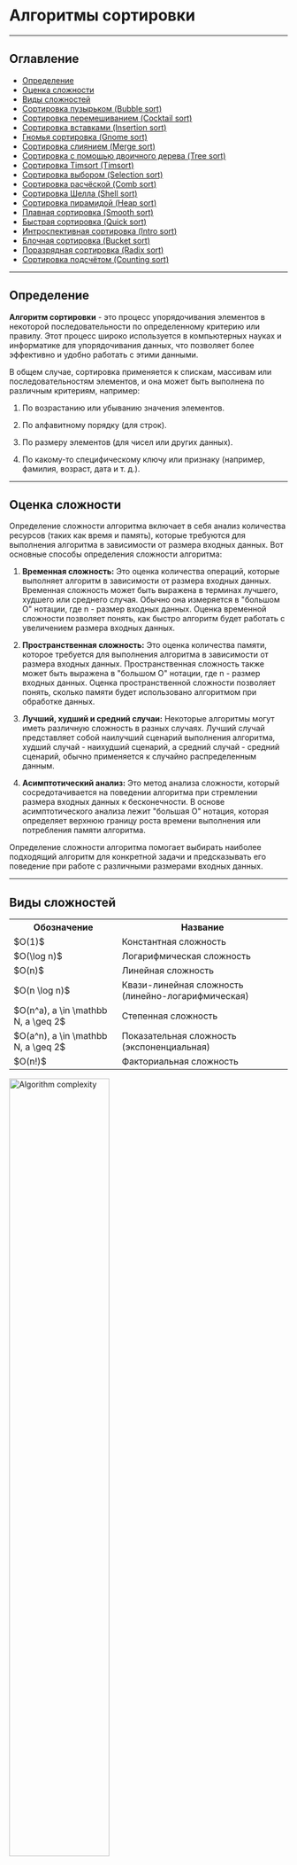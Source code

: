 <h1>Алгоритмы сортировки</h1>

---

<!-- Оглавление -->
<h2>Оглавление</h2>

<nav>
    <ul>
        <li><a href="#определение">Определение</a></li>
        <li><a href="#оценка-сложности">Оценка сложности</a></li>
        <li><a href="#виды-сложностей">Виды сложностей</a></li>
        <li><a href="#раздел-1">Сортировка пузырьком (Bubble sort)</a></li>
        <li><a href="#раздел-2">Сортировка перемешиванием (Cocktail sort)</a></li>
        <li><a href="#раздел-3">Сортировка вставками (Insertion sort)</a></li>
        <li><a href="#раздел-4">Гномья сортировка (Gnome sort)</a></li>
        <li><a href="#раздел-5">Сортировка слиянием (Merge sort)</a></li>
        <li><a href="#раздел-6">Сортировка с помощью двоичного дерева (Tree sort)</a></li>
        <li><a href="#раздел-7">Сортировка Timsort (Timsort)</a></li>
        <li><a href="#раздел-8">Сортировка выбором (Selection sort)</a></li>
        <li><a href="#раздел-9">Сортировка расчёской (Comb sort)</a></li>
        <li><a href="#раздел-10">Сортировка Шелла (Shell sort)</a></li>
        <li><a href="#раздел-11">Сортировка пирамидой (Heap sort)</a></li>
        <li><a href="#раздел-12">Плавная сортировка (Smooth sort)</a></li>
        <li><a href="#раздел-13">Быстрая сортировка (Quick sort)</a></li>
        <li><a href="#раздел-14">Интроспективная сортировка (Intro sort)</a></li>
        <li><a href="#раздел-15">Блочная сортировка (Bucket sort)</a></li>
        <li><a href="#раздел-16">Поразрядная сортировка (Radix sort)</a></li>
        <li><a href="#раздел-17">Сортировка подсчётом (Counting sort)</a></li>
    </ul>
</nav>

---

<h2 id="определение">Определение</h2>

**Алгоритм сортировки** - это процесс упорядочивания элементов в некоторой последовательности по определенному критерию 
или правилу. Этот процесс широко используется в компьютерных науках и информатике для упорядочивания данных, 
что позволяет более эффективно и удобно работать с этими данными.

В общем случае, сортировка применяется к спискам, массивам или последовательностям элементов, и она может 
быть выполнена по различным критериям, например:

1. По возрастанию или убыванию значения элементов.

2. По алфавитному порядку (для строк).

3. По размеру элементов (для чисел или других данных).

4. По какому-то специфическому ключу или признаку (например, фамилия, возраст, дата и т. д.).

---

<h2 id="оценка-сложности">Оценка сложности</h2>

Определение сложности алгоритма включает в себя анализ количества ресурсов (таких как время и память), которые 
требуются для выполнения алгоритма в зависимости от размера входных данных. Вот основные способы определения 
сложности алгоритма:

1. **Временная сложность:** Это оценка количества операций, которые выполняет алгоритм в зависимости от размера
входных данных. Временная сложность может быть выражена в терминах лучшего, худшего или среднего случая.
Обычно она измеряется в "большом О" нотации, где n - размер входных данных. Оценка временной сложности позволяет
понять, как быстро алгоритм будет работать с увеличением размера входных данных.

2. **Пространственная сложность:** Это оценка количества памяти, которое требуется для выполнения алгоритма в
зависимости от размера входных данных. Пространственная сложность также может быть выражена в "большом О"
нотации, где n - размер входных данных. Оценка пространственной сложности позволяет понять, сколько памяти
будет использовано алгоритмом при обработке данных.

4. **Лучший, худший и средний случаи:** Некоторые алгоритмы могут иметь различную сложность в разных случаях.
Лучший случай представляет собой наилучший сценарий выполнения алгоритма, худший случай - наихудший сценарий,
а средний случай - средний сценарий, обычно применяется к случайно распределенным данным.

5. **Асимптотический анализ:** Это метод анализа сложности, который сосредотачивается на поведении алгоритма
при стремлении размера входных данных к бесконечности. В основе асимптотического анализа лежит "большая О"
нотация, которая определяет верхнюю границу роста времени выполнения или потребления памяти алгоритма.

Определение сложности алгоритма помогает выбирать наиболее подходящий алгоритм для конкретной задачи и предсказывать 
его поведение при работе с различными размерами входных данных.

---

<h2 id="виды-сложностей">Виды сложностей</h2>

<table>
    <tr>
        <th>Обозначение</th>
        <th>Название</th>
    </tr>
    <tr>
        <td>$O(1)$</td>
        <td>Константная сложность</td>
    </tr>
    <tr>
        <td>$O(\log n)$</td>
        <td>Логарифмическая сложность</td>
    </tr>
    <tr>
        <td>$O(n)$</td>
        <td>Линейная сложность</td>
    </tr>
    <tr>
        <td>$O(n \log n)$</td>
        <td>Квази-линейная сложность (линейно-логарифмическая)</td>
    </tr>
    <tr>
        <td>$O(n^a), a \in \mathbb N, a \geq 2$</td>
        <td>Степенная сложность</td>
    </tr>
    <tr>
        <td>$O(a^n), a \in \mathbb N, a \geq 2$</td>
        <td>Показательная сложность (экспоненциальная)</td>
    </tr>
    <tr>
        <td>$O(n!)$</td>
        <td>Факториальная сложность</td>
    </tr>
</table>

<img src="https://github.com/BogdanKlimov11/Python_course/assets/136115919/f9145fe6-f24d-47d6-894a-d185c46ac234" alt="Algorithm complexity" width="60%" height="auto">

---

<!-- Разделы -->
<h2 id="раздел-1">Сортировка пузырьком (Bubble sort)</h2>

Алгоритм сортировки пузырьком является одним из простейших и наиболее интуитивно понятных алгоритмов сортировки. 
Он получил название "пузырьком" из-за того, что большие элементы "всплывают" к концу списка, как пузырьки воды.

<h3>Описание шагов алгоритма:</h3>

1. **Проходы по массиву:** Алгоритм состоит из нескольких проходов по всем элементам массива. На каждом проходе 
  сравниваются два соседних элемента и, если они находятся в неправильном порядке, они меняются местами.

2. **Сравнение и перестановка:** На каждом проходе мы начинаем с начала массива и сравниваем каждую пару соседних 
  элементов. Если текущий элемент больше следующего, мы их меняем местами.

3. **Повторение:** После завершения одного прохода, наибольший элемент перемещается в конец массива. Мы повторяем 
  этот процесс до тех пор, пока в массиве не будет произведено ни одной перестановки.

4. **Завершение:** Когда на последнем проходе не было ни одной перестановки, массив считается отсортированным, и 
  алгоритм завершает свою работу.

<h3>Временная сложность:</h3>

- **Худшая случай:** $O(n^2)$, когда массив отсортирован в обратном порядке или почти отсортирован.

- **Средняя случай:** $O(n^2)$, так как алгоритм требует полного прохода по массиву для каждого элемента.

- **Лучшая случай:** $O(n)$, когда массив уже отсортирован, но при этом алгоритм по-прежнему выполняет полный проход по 
  массиву.

<h3>Устойчивость:</h3>

Сортировка пузырьком является устойчивой, что означает, что она сохраняет порядок равных элементов. Таким образом, 
если у нас есть два одинаковых элемента, и один из них стоит перед другим в исходном массиве, после сортировки они 
также будут находиться в том же порядке.

---

<h2 id="раздел-2">Сортировка перемешиванием (Cocktail sort)</h2>

Алгоритм сортировки перемешиванием - это вариант сортировки пузырьком, который работает в обоих направлениях, в то 
время как сортировка пузырьком работает только в одном направлении.

<h3>Описание шагов алгоритма:</h3>

1. **Прямой проход (слева направо):** Начните с начала массива и последовательно сравнивайте пары соседних элементов. Если 
  текущий элемент больше следующего, поменяйте их местами. Перемещайтесь слева направо по массиву.

2. **Обратный проход (справа налево):** После завершения прямого прохода перейдите в обратном направлении, начиная с последнего 
  элемента и сравнивая пары элементов. Если текущий элемент меньше предыдущего, поменяйте их местами. Перемещайтесь справа 
  налево по массиву.

3. **Повторение:** Повторяйте прямой и обратный проходы до тех пор, пока не будет сделано ни одной перестановки на одном из 
  проходов.

4. **Завершение:** Когда на прямом и обратном проходах не было сделано ни одной перестановки, массив считается отсортированным.

<h3>Временная сложность:</h3>

- **Худшая случай:** $O(n^2)$, когда массив отсортирован в обратном порядке или почти отсортирован.

- **Средняя случай:** $O(n^2)$, так как алгоритм требует полного прохода по массиву для каждого элемента.

- **Лучшая случай:** $O(n)$, когда массив уже отсортирован, так как в этом случае не будет ни одной перестановки.

<h3>Устойчивость:</h3>

Сортировка перемешиванием является устойчивой. Это означает, что она сохраняет порядок равных элементов.

---

<h2 id="раздел-3">Сортировка вставками (Insertion sort)</h2>

Алгоритм сортировки вставками работает путем последовательного вставления каждого элемента массива в уже 
отсортированную часть массива.

<h3>Описание шагов алгоритма:</h3>

1. **Проход по массиву:** Начните с элемента, находящегося на первой позиции массива.

2. **Вставка в отсортированную часть:** Сравните текущий элемент с элементами, находящимися перед ним в отсортированной
   части массива. Если текущий элемент меньше элемента, с которым он сравнивается, переместите его налево до тех
   пор, пока он не окажется на правильной позиции в отсортированной части.

3. **Повторение:** Продолжайте этот процесс для каждого элемента в массиве, начиная со второго.

4. **Завершение:** Когда все элементы будут вставлены на свои места, массив будет отсортирован.

<h3>Временная сложность:</h3>

- **Худшая случай:** $O(n^2)$, когда массив отсортирован в обратном порядке или почти отсортирован, и каждый элемент 
  должен быть вставлен на правильное место в отсортированной части массива.

- **Средняя случай:** $O(n^2)$, так как алгоритм требует полного прохода по массиву для каждого элемента.

- **Лучшая случай:** $O(n)$, когда массив уже отсортирован, так как в этом случае ни одна перестановка не требуется, и 
  каждый элемент просто сравнивается с предыдущим элементом.

<h3>Устойчивость:</h3>

Сортировка вставками является устойчивой. Это означает, что она сохраняет порядок равных элементов, то есть если у 
нас есть два одинаковых элемента, и один из них стоит перед другим в исходном массиве, после сортировки они также 
будут находиться в том же порядке.

---

<h2 id="раздел-4">Гномья сортировка (Gnome sort)</h2>

Алгоритм гномьей сортировки (Gnome Sort) является простым алгоритмом сортировки, который работает путем последовательного 
перемещения элементов массива в нужную позицию.

<h3>Описание шагов алгоритма:</h3>

1. **Инициализация:** Начните с индекса i = 0.

2. **Сравнение с предыдущим элементом:** Сравните текущий элемент массива с предыдущим элементом. Если текущий элемент больше или 
  равен предыдущему, переместите индекс на одну позицию вправо (i++).

3. Перемещение назад при необходимости:** Если текущий элемент меньше предыдущего, поменяйте их местами и уменьшите индекс на 
  одну позицию влево (i--). Повторяйте этот шаг до тех пор, пока текущий элемент не будет больше или равен предыдущему, или 
  пока не достигнете начала массива.

4. **Переход к следующему элементу:** Перейдите к следующему элементу массива и повторите шаги 2-3 для него.

5. **Завершение:** Когда все элементы будут обработаны, массив будет отсортирован.

<h3>Временная сложность:</h3>

- **Худшая случай:** $O(n^2)$, когда массив отсортирован в обратном порядке или почти отсортирован, и каждый элемент требуется 
  переместить в начало массива.

- **Средняя случай:** $O(n^2)$, так как алгоритм требует полного прохода по массиву для каждого элемента.

- **Лучшая случай:** $O(n)$, когда массив уже отсортирован, так как в этом случае не будет ни одной перестановки.

<h3>Устойчивость:</h3>

Гномья сортировка является устойчивой. Это означает, что она сохраняет порядок равных элементов.

---

<h2 id="раздел-5">Сортировка слиянием (Merge sort)</h2>

Алгоритм сортировки слиянием работает по принципу "разделяй и властвуй". Он разбивает исходный массив на две половины, 
рекурсивно сортирует каждую половину, а затем сливает их в один отсортированный массив.

<h3>Описание шагов алгоритма:</h3>

1. **Разделение массива:** Исходный массив делится пополам.

2. **Рекурсивная сортировка:** Каждая половина массива сортируется рекурсивно с помощью алгоритма слияния.

3. **Слияние отсортированных половин:** Отсортированные половины массива объединяются в один отсортированный массив. Это 
  происходит путем поочередного выбора наименьшего элемента из двух половин и перемещения его в конец нового массива.

4. **Базовый случай:** Рекурсия завершается, когда размер каждого подмассива становится равным 1.

<h3>Временная сложность:</h3>

- **Худшая случай:** $O(n \log n)$, так как всякий раз массив делится пополам и рекурсивно сортируется, а затем объединяется
  обратно в один отсортированный массив.

- **Средняя случай:** $О(n \log n)$, так как алгоритм делит массив на две части и выполняет сортировку для
  каждой половины.

- **Лучшая случай:** $О(n \log n)$, так как даже если массив уже отсортирован, алгоритм по-прежнему делит его на две половины
  и рекурсивно сортирует их.

<h3>Устойчивость:</h3>

Сортировка слиянием является устойчивой. Это означает, что она сохраняет относительный порядок элементов с одинаковыми значениями.

---

<h2 id="раздел-6">Сортировка с помощью двоичного дерева (Tree sort)</h2>

Алгоритм сортировки с помощью двоичного дерева заключается во вставке элементов массива в двоичное дерево 
поиска и последующем обходе дерева в порядке возрастания.

<h3>Описание шагов алгоритма:</h3>

1.  **Вставка элементов в дерево:** Начните с создания пустого двоичного дерева поиска. Затем поочередно вставляйте каждый элемент 
  массива в дерево.

2. **Обход дерева в порядке возрастания:** Выполните обход дерева в порядке возрастания (in-order traversal). Это позволит получить 
  отсортированную последовательность элементов.

3. **Завершение:** Когда все элементы будут вставлены и обойдены в дереве, массив будет отсортирован.

<h3>Временная сложность:</h3>

- **Худшая случай:** $O(n^2)$, когда массив представляет собой отсортированный или почти отсортированный список, и дерево принимает 
  форму одноуровневого списка.

- **Средняя случай:** $O(n \log n)$, так как каждый элемент вставляется в дерево за $O(\log n)$ времени, а затем обход дерева занимает 
  $O(n)$ времени.

- **Лучшая случай:** $O(n \log n)$, когда дерево имеет сбалансированную структуру.

<h3>Устойчивость:</h3>

Сортировка с помощью двоичного дерева поиска является устойчивой, если для вставки элементов используется метод, который 
сохраняет относительный порядок элементов с одинаковыми ключами. Однако в общем случае это не гарантируется, так как порядок 
элементов с одинаковыми ключами зависит от конкретной реализации вставки в дерево.

---

<h2 id="раздел-7">Сортировка Timsort (Timsort)</h2>

Timsort - это адаптивный алгоритм сортировки, который сочетает в себе сортировку вставками и сортировку слиянием, разработанный для 
использования в Python.

<h3>Описание шагов алгоритма:</h3>

1. **Разбиение на подмассивы:** Исходный массив разбивается на подмассивы определенного размера.

2. **Сортировка вставками:** Каждый подмассив сортируется с использованием сортировки вставками.

3. **Слияние подмассивов:** Отсортированные подмассивы сливаются в один отсортированный массив с помощью сортировки слиянием.

4. **Дополнительные шаги:** Алгоритм Timsort также включает дополнительные шаги для обработки особых случаев, таких как обнаружение и 
  обработка упорядоченных и обратно упорядоченных подмассивов.

<h3>Временная сложность:</h3>

- **Худшая случай:** $O(n \log n)$, где $n$ - размер входного массива. Это достигается за счет использования сортировки вставками для
  малых подмассивов и сортировки слиянием для их последующего слияния.

- **Средняя случай:** $O(n \log n)$. В среднем алгоритм работает так же, как и другие алгоритмы сортировки слиянием, так как он
  использует их в основе.

- **Лучшая случай:** $O(n)$, когда массив уже частично упорядочен. Timsort эффективно обрабатывает частично упорядоченные массивы
  благодаря сортировке вставками.

<h3>Устойчивость:</h3>

Сортировка Timsort является устойчивой, что означает, что она сохраняет порядок равных элементов.

---

<h2 id="раздел-8">Сортировка выбором (Selection sort)</h2>

Алгоритм сортировки выбором работает путем многократного выбора минимального (или максимального) элемента из оставшейся части 
массива и обмена его с первым (или последним) элементом в текущей неотсортированной части.

<h3>Описание шагов алгоритма:</h3>

1. **Начало сортировки:** Начните с текущего индекса, который указывает на начало массива.

2. **Поиск минимального элемента:** Найдите минимальный элемент в оставшейся части массива, начиная с текущего индекса.

3. **Обмен с началом:** Обменяйте минимальный элемент с элементом на текущем индексе.

4. **Переход к следующему индексу:** Увеличьте текущий индекс на 1 и повторите процесс с шага 2 для оставшейся части массива.

5. **Завершение:** Когда все элементы будут проверены и обработаны, массив будет отсортирован.

<h3>Временная сложность:</h3>

- **Худшая случай:** $O(n^2)$, где n - количество элементов в массиве. Это происходит, когда для каждого элемента массива требуется
  полный проход для поиска минимального элемента.

- **Средняя случай:** $O(n^2)$. В среднем алгоритм также требует полного прохода для каждого элемента.

- **Лучшая случай:** $O(n^2)$, когда массив уже отсортирован. Даже в этом случае алгоритм продолжит свою работу, полностью проходя по 
  всему массиву для каждого элемента.

<h3>Устойчивость:</h3>

Сортировка выбором не является устойчивой. Это означает, что она не сохраняет относительный порядок равных элементов. Например, если 
в массиве есть два одинаковых элемента, алгоритм может поменять их местами, что приведет к изменению их исходного порядка.

---

<h2 id="раздел-9">Сортировка расчёской (Comb sort)</h2>

Алгоритм сортировки расчёской является модификацией алгоритма сортировки пузырьком. Он работает путем сравнения 
элементов, находящихся на определенном расстоянии друг от друга, и обмена их местами в случае необходимости. 

<h3>Описание шагов алгоритма:</h3>

1. **Инициализация:** Начните с определения начального значения шага (gap), которое обычно равно длине массива. Также
   определите флаг, показывающий, была ли сделана хотя бы одна перестановка на текущей итерации.

2. **Сравнение элементов:** Сравните элементы массива, находящиеся на расстоянии gap друг от друга. Если текущий элемент
   больше элемента, находящегося на расстоянии gap, поменяйте их местами.

3. **Уменьшение шага:** Уменьшите значение gap на фиксированный коэффициент (обычно на 1.3 или другое оптимальное значение).

4. **Проверка флага:** Если на текущей итерации была хотя бы одна перестановка, установите флаг и повторите шаги 2-3. Если
   перестановок не было, завершите сортировку.

5. **Завершение:** Когда значение gap станет равным 1, алгоритм завершит свою работу, и массив будет отсортирован.

<h3>Временная сложность:</h3>

- **Худшая случай:** $O(n^2)$, хотя на практике алгоритм работает быстрее сортировки пузырьком из-за использования большего шага.

- **Средняя случай:** $O(n^2)$, так как алгоритм может потребовать несколько итераций для завершения сортировки.

- **Лучшая случай:** $O(n \log n)$, в лучшем случае алгоритм может достичь линейной сложности.

<h3>Устойчивость:</h3>

Сортировка расчёской не является устойчивой. Это означает, что она не гарантирует сохранение порядка равных элементов.

---

<h2 id="раздел-10">Сортировка Шелла (Shell sort)</h2>

Алгоритм сортировки Шелла является усовершенствованным вариантом сортировки вставками. Он работает путем сравнения элементов, 
находящихся на определенном расстоянии друг от друга, и обмена их местами в случае необходимости.

<h3>Описание шагов алгоритма:</h3>

1. **Выбор интервала:** Начните с определения последовательности интервалов, которые будут использоваться для сортировки. Интервалы 
  обычно выбираются убывающим образом согласно определенной последовательности (например, последовательности Шелла).

2. **Сортировка вставками с заданным интервалом:** Для каждого интервала выполните сортировку вставками, где каждый элемент 
  сдвигается на заданное расстояние.

3. **Уменьшение интервала:** Уменьшите интервал и повторите шаг 2. Продолжайте уменьшать интервал до тех пор, пока он не станет 
  равным 1.

4. **Сортировка вставками:** Завершите сортировку вставками с интервалом, равным 1.

<h3>Временная сложность:</h3>

- **Худшая случай:** $O(n^2)$, хотя на практике алгоритм имеет гораздо лучшую производительность за счет использования больших интервалов.

- **Средняя случай:** В зависимости от выбранной последовательности интервалов, средняя временная сложность может варьироваться от $O(n \log n)$
  до $O(n^2)$.

- **Лучшая случай:** В зависимости от выбранной последовательности интервалов, лучшая временная сложность может быть $O(n \log n)$ или лучше.

<h3>Устойчивость:</h3>

Сортировка Шелла не является устойчивой. Это означает, что она не гарантирует сохранение порядка равных элементов.

---

<h2 id="раздел-11">Сортировка пирамидой (Heap sort)</h2>

Алгоритм сортировки пирамидой основан на структуре данных "куча". Он состоит из двух основных этапов: построение кучи и сортировка 
массива с использованием кучи.

<h3>Описание шагов алгоритма:</h3>

1. **Построение кучи (Heapify):** Начните с построения максимальной кучи из исходного массива. Для этого переупорядочьте элементы
   массива так, чтобы для каждого узла выполнялось условие "родитель больше (или равен) обоих детей". Это обеспечит, что максимальный
   элемент окажется в корне кучи.

2. **Сортировка:** После того как куча построена, извлекайте максимальный элемент из корня кучи и помещайте его в конец массива. После
   каждого извлечения перестраивайте кучу таким образом, чтобы она снова стала максимальной. Повторяйте этот процесс до тех пор, пока
   весь массив не будет отсортирован.

<h3>Временная сложность:</h3>

- **Худшая случай:** $O(n \log n)$, где $n$ - количество элементов в массиве. В худшем случае каждый элемент массива должен пройти по всему 
  пути от листьев к корню кучи, что занимает $O(\log n)$ операций, и такое прохождение выполняется для каждого из n элементов.

- **Средняя случай:** $O(n \log n)$. В среднем случае время выполнения алгоритма также оценивается как $O(n \log n)$.

- **Лучшая случай:** $O(n \log n)$. В лучшем случае алгоритм требует того же количества операций, что и в худшем и среднем случае.

<h3>Устойчивость:</h3>

Сортировка пирамидой не является устойчивой. Это означает, что она не гарантирует сохранение относительного порядка равных элементов.

---

<h2 id="раздел-12">Плавная сортировка (Smooth sort)</h2>

Алгоритм плавной сортировки является усовершенствованным вариантом сортировки пирамидой и использует структуру данных "гладкая куча". Он 
хорошо подходит для сортировки почти упорядоченных массивов и обладает лучшими показателями производительности на частично упорядоченных 
данных.

<h3>Описание шагов алгоритма:</h3>

- **Построение "гладкой кучи":** Начните с построения "гладкой кучи" из исходного массива. Это делается путем добавления элементов по одному 
  и поддержания свойства "гладкой кучи".

- **Сортировка:** После того как "гладкая куча" построена, извлекайте минимальный элемент из корня кучи и помещайте его в конец массива. 
  После каждого извлечения перестраивайте "гладкую кучу" таким образом, чтобы она снова стала "гладкой". Повторяйте этот процесс до тех пор, 
  пока весь массив не будет отсортирован.

<h3>Временная сложность:</h3>

- **Худшая случай:** Оценка худшего времени выполнения алгоритма плавной сортировки не столь изучена, но обычно считается, что она имеет
  сложность $O(n \log n)$.

- **Средняя случай:** Оценка среднего времени выполнения также оценивается как $O(n \log n)$. Однако на частично упорядоченных данных алгоритм
  может показывать лучшие результаты.

- **Лучшая случай:** Оценка лучшего времени выполнения также оценивается как $O(n \log n)$.

<h3>Устойчивость:</h3>

Сортировка плавной сортировки является устойчивой, то есть она сохраняет порядок равных элементов. Это означает, что если два элемента равны 
по значению, их относительный порядок в отсортированном массиве будет таким же, как и в исходном.

---

<h2 id="раздел-13">Быстрая сортировка (Quick sort)</h2>

Алгоритм быстрой сортировки является одним из самых эффективных алгоритмов сортировки и основан на принципе "разделяй и властвуй".

<h3>Описание шагов алгоритма:</h3>

1. **Выбор опорного элемента:** Выбирается опорный элемент из массива. Это может быть любой элемент массива, но обычно выбирается средний элемент.

2. **Разделение массива:** Массив разделяется на две части так, чтобы все элементы, меньшие опорного, находились слева от него, а все элементы, 
  большие или равные опорному, находились справа от него.

3. **Рекурсивная сортировка подмассивов:** Применяется тот же алгоритм к двум подмассивам, образованным в результате разделения, до тех пор, пока 
  подмассивы не станут достаточно маленькими для сортировки вставками или другим стандартным методом.

4. **Объединение результатов:** После того как все подмассивы отсортированы, результаты объединяются в один отсортированный массив.

<h3>Временная сложность:</h3>

- **Худшая случай:** $O(n^2)$, когда опорный элемент всегда является наименьшим или наибольшим элементом в подмассиве, что приводит к 
  несбалансированному разделению.

- **Средняя случай:** $O(n \log n)$, алгоритм имеет линейно-логарифмическую сложность в среднем случае, когда выбор опорного элемента приводит
- к сбалансированному разделению массива.

- **Лучшая случай:** $O(n \log n)$, когда массив делится на две равные части на каждом шаге рекурсии.

<h3>Устойчивость:</h3>

Быстрая сортировка, как правило, не является устойчивой. Это означает, что порядок элементов с одинаковыми ключами может измениться после сортировки.

---

<h2 id="раздел-14">Интроспективная сортировка (Intro sort)</h2>

Интроспективная сортировка - это гибридный алгоритм сортировки, который комбинирует в себе преимущества трех других алгоритмов сортировки: 
быстрой сортировки, сортировки кучей и сортировки вставками.

<h3>Описание шагов алгоритма:</h3>

1. **Использование быстрой сортировки:** Начните с быстрой сортировки массива. Быстрая сортировка эффективна для больших массивов, но может деградировать 
  до квадратичной сложности в худшем случае.

2. **Переключение на сортировку кучей:** Если глубина рекурсии превышает заданное значение (обычно $\log(n)$), алгоритм переключается на сортировку кучей.
   Это позволяет избежать худшего случая быстрой сортировки и гарантирует сложность $O(n \log n)$.

3. **Сортировка вставками для маленьких массивов:** Когда размер подмассива становится маленьким, переключаемся на сортировку вставками. Сортировка
   вставками эффективна для небольших массивов и имеет низкую константную сложность.

<h3>Временная сложность:</h3>

- **Худшая случай:** $O(n \log n)$. Это происходит из-за переключения на сортировку кучей, когда быстрая сортировка начинает проявлять неэффективность.

- **Средняя случай:** $O(n \log n)$. Интроспективная сортировка в среднем случае обеспечивает быстрый и стабильный результат, сочетая преимущества быстрой 
  сортировки, сортировки кучей и сортировки вставками.

- **Лучшая случай:** $O(n \log n)$. В лучшем случае алгоритм работает так же эффективно, как быстрая сортировка, без необходимости переключения на сортировку 
  кучей.

<h3>Устойчивость:</h3>

Интроспективная сортировка обычно не является устойчивой. Это значит, что порядок равных элементов может измениться после сортировки. Однако при необходимости 
можно модифицировать алгоритм таким образом, чтобы он сохранял устойчивость, например, использовать стабильные версии быстрой сортировки и сортировки вставками.

---

<h2 id="раздел-15">Блочная сортировка (Bucket sort)</h2>

Алгоритм блочной сортировки относится к разряду алгоритмов сортировки подсчетом. Он разбивает входной массив на несколько блоков (или "ведер") и 
затем сортирует каждый блок отдельно, обычно с использованием другого алгоритма сортировки, например, сортировки вставками или быстрой сортировки. 
После этого он объединяет отсортированные блоки в один отсортированный массив.

<h3>Описание шагов алгоритма:</h3>

1. **Разделение на блоки:** Алгоритм делит входной массив на несколько блоков (ведер), каждый из которых содержит элементы в определенном диапазоне.

2. **Сортировка блоков:** Каждый блок сортируется отдельно, обычно с использованием другого алгоритма сортировки, например, сортировки вставками или 
  быстрой сортировки.

3. **Объединение блоков:** После сортировки каждого блока алгоритм объединяет их в один отсортированный массив.

<h3>Временная сложность:</h3>

- **Худшая и средняя случаи:** $O(n^2)$, если каждый блок сортируется с использованием алгоритма сортировки вставками и количество блоков зависит
  от количества элементов в массиве. Однако, если количество блоков зависит от диапазона значений элементов, то сложность может быть лучше.

- **Лучший случай:** $O(n + k)$, где $n$ - количество элементов в массиве, а $k$ - количество блоков.

<h3>Устойчивость:</h3>

Устойчивость блочной сортировки зависит от устойчивости используемого алгоритма сортировки для сортировки блоков. Если используемый алгоритм 
сортировки является устойчивым, то и блочная сортировка также будет устойчивой.

---

<h2 id="раздел-16">Поразрядная сортировка (Radix sort)</h2>

Алгоритм поразрядной сортировки предназначен для сортировки целых чисел или строк по разрядам.

<h3>Описание шагов алгоритма:</h3>

1. **По разрядам:** Сортировка начинается с наименее значимого разряда и продолжается к более значимым разрядам.

2. **Сортировка подсчетом:** Для каждого разряда происходит сортировка подсчетом. Это означает, что мы считаем количество элементов,
   имеющих одинаковое значение в текущем разряде.

3. **Распределение элементов:** Затем элементы распределяются по корзинам (или "ведрам") на основе их значения в текущем разряде.

4. **Сборка отсортированных элементов:** После сортировки всех разрядов элементы собираются обратно в исходный массив.

Алгоритм может быть применен как для целых чисел, так и для строк. Для сортировки строк используется поразрядная сортировка по 
ASCII-кодам символов.

<h3>Временная сложность:</h3>

- **Худшая и средняя случаи:** $O(n*k)$, где $n$ - количество элементов в массиве, а $k$ - количество разрядов (обычно равно количеству
  цифр в максимальном числе).

- **Лучший случай:** $O(n*k)$, но так как $k$ обычно фиксирован, лучший случай также $O(n)$.

<h3>Устойчивость:</h3>

Поразрядная сортировка по умолчанию является устойчивой, если используется устойчивая сортировка подсчетом для каждого разряда. Это 
означает, что элементы с одинаковыми значениями в текущем разряде будут сохранять свой относительный порядок после сортировки.

---

<h2 id="раздел-17">Сортировка подсчётом (Counting sort)</h2>

Алгоритм сортировки подсчётом - это алгоритм сортировки, который сортирует элементы массива путем подсчета количества элементов с 
определенными значениями и их последующей упорядочиванием. Он хорошо работает для сортировки целых чисел или других элементов с 
ограниченным диапазоном значений.

<h3>Описание шагов алгоритма:</h3>

1. **Подсчет частоты:** Пройдемся по входному массиву и подсчитаем количество вхождений каждого уникального элемента.

2. **Накопление частоты:** На основе подсчитанных значений построим массив сумм частот. Этот массив будет указывать на индексы начала
   каждого уникального элемента в отсортированном массиве.

3. **Распределение элементов:** Пройдемся по входному массиву снова и распределим элементы в выходной массив с учетом их позиций в массиве
   сумм частот.

4. **Копирование в выходной массив:** Скопируем отсортированные элементы обратно в входной массив.

<h3>Временная сложность:</h3>

- **Худшая, средняя и лучшая случаи:** $O(n + k)$, где $n$ - количество элементов в массиве, а $k$ - размер диапазона значений элементов.
  Алгоритм эффективен, когда $k$ (размер диапазона) намного меньше $n$.

<h3>Устойчивость:</h3>

Сортировка подсчетом по умолчанию является устойчивой. Это означает, что элементы с одинаковыми значениями будут сохранять свой 
относительный порядок после сортировки.
